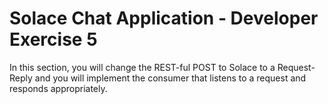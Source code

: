 # Solace Chat Application - Developer Exercise 5

In this section, you will change the REST-ful POST to Solace to a Request-Reply and you will implement the consumer that listens to a request and responds appropriately.